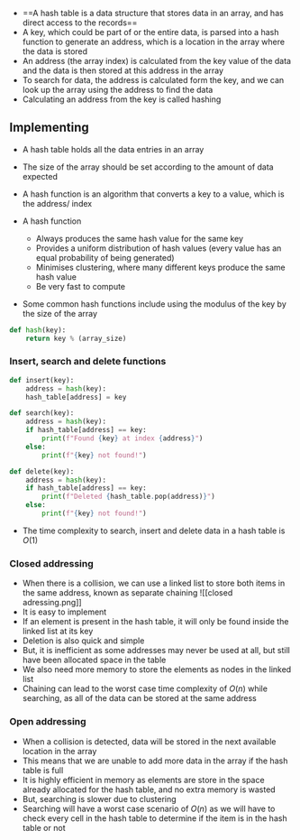  - ==A hash table is a data structure that stores data in an array, and has direct access to the records==
 - A key, which could be part of or the entire data, is parsed into a hash function to generate an address, which is a location in the array where the data is stored
 - An address (the array index) is calculated from the key value of the data and the data is then stored at this address in the array
 - To search for data, the address is calculated form the key, and we can look up the array using the address to find the data
 - Calculating an address from the key is called hashing
## Implementing
- A hash table holds all the data entries in an array
- The size of the array should be set according to the amount of data expected
- A hash function is an algorithm that converts a key to a value, which is the address/ index
- A hash function
	- Always produces the same hash value for the same key
	- Provides a uniform distribution of hash values (every value has an equal probability of being generated)
	- Minimises clustering, where many different keys produce the same hash value
	- Be very fast to compute

- Some common hash functions include using the modulus of the key by the size of the array
```Python
def hash(key):
	return key % (array_size)
```
### Insert, search and delete functions
```Python
def insert(key):
	address = hash(key):
	hash_table[address] = key

def search(key):
	address = hash(key):
	if hash_table[address] == key:
		print(f"Found {key} at index {address}")
	else:
		print(f"{key} not found!")

def delete(key):
	address = hash(key):
	if hash_table[address] == key:
		print(f"Deleted {hash_table.pop(address)}")
	else:
		print(f"{key} not found!")
```
- The time complexity to search, insert and delete data in a hash table is $O(1)$
### Closed addressing
- When there is a collision, we can use a linked list to store both items in the same address, known as separate chaining
![[closed adressing.png]]
- It is easy to implement
- If an element is present in the hash table, it will only be found inside the linked list at its key
- Deletion is also quick and simple
- But, it is inefficient as some addresses may never be used at all, but still have been allocated space in the table
- We also need more memory to store the elements as nodes in the linked list
- Chaining can lead to the worst case time complexity of $O(n)$ while searching, as all of the data can be stored at the same address
### Open addressing
- When a collision is detected, data will be stored in the next available location in the array
- This means that we are unable to add more data in the array if the hash table is full
- It is highly efficient in memory as elements are store in the space already allocated for the hash table, and no extra memory is wasted
- But, searching is slower due to clustering
- Searching will have a worst case scenario of $O(n)$ as we will have to check every cell in the hash table to determine if the item is in the hash table or not